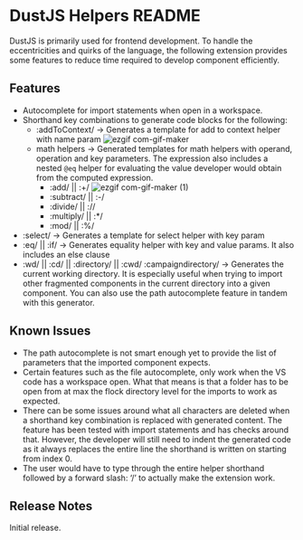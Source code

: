 # DustJS Helpers README

DustJS is primarily used for frontend development. To handle the eccentricities and quirks of the language, the following extension provides some features to reduce time required to develop component efficiently.

## Features

* Autocomplete for import statements when open in a workspace.
* Shorthand key combinations to generate code blocks for the following:
  * :addToContext/ -> Generates a template for add to context helper with name param
    ![ezgif com-gif-maker](https://user-images.githubusercontent.com/14044105/213060086-6c08f982-1865-49f5-9d66-937ad3872fa3.gif)
  * math helpers -> Generated templates for math helpers with operand, operation and key parameters. The expression also includes a nested `@eq` helper for evaluating the value developer would obtain from the computed expression. 
    * :add/ || :+/
      ![ezgif com-gif-maker (1)](https://user-images.githubusercontent.com/14044105/213060366-d2ba7f27-c195-402d-b8e7-b15ef498b1be.gif)
    * :subtract/ || :-/
    * :divide/ || ://
    * :multiply/ || :*/
    * :mod/ || :%/
* :select/ -> Generates a template for select helper with key param
* :eq/ || :if/ -> Generates equality helper with key and value params. It also includes an else clause
* :wd/ || :cd/ || :directory/ || :cwd/ :campaigndirectory/ -> Generates the current working directory. It is especially useful when trying to import other fragmented components in the current directory into a given component. You can also use the path autocomplete feature in tandem with this generator.

## Known Issues

* The path autocomplete is not smart enough yet to provide the list of parameters that the imported component expects.
* Certain features such as the file autocomplete, only work when the VS code has a workspace open. What that means is that a folder has to be open from at max the flock directory level for the imports to work as expected.
* There can be some issues around what all characters are deleted when a shorthand key combination is replaced with generated content. The feature has been tested with import statements and has checks around that. However, the developer will still need to indent the generated code as it always replaces the entire line the shorthand is written on starting from index 0.
* The user would have to type through the entire helper shorthand followed by a forward slash: ‘/’ to actually make the extension work.


## Release Notes

Initial release.
